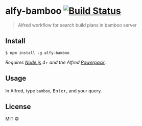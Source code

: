 # alfy-bamboo [![Build Status](https://travis-ci.org/cod3hulk/alfy-bamboo.svg?branch=master)](https://travis-ci.org/cod3hulk/alfy-bamboo)

> Alfred workflow for search build plans in bamboo server


## Install

```
$ npm install -g alfy-bamboo
```

*Requires [Node.js](https://nodejs.org) 4+ and the Alfred [Powerpack](https://www.alfredapp.com/powerpack/).*


## Usage

In Alfred, type `bamboo`, <kbd>Enter</kbd>, and your query.


## License

MIT © [](https://github.com/cod3hulk)
